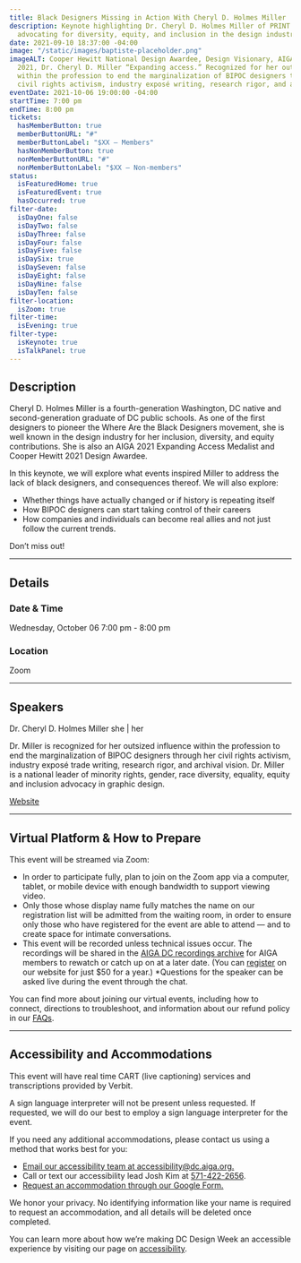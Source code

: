 ```yaml
---
title: Black Designers Missing in Action With Cheryl D. Holmes Miller
description: Keynote highlighting Dr. Cheryl D. Holmes Miller of PRINT publications
  advocating for diversity, equity, and inclusion in the design industry.
date: 2021-09-10 18:37:00 -04:00
image: "/static/images/baptiste-placeholder.png"
imageALT: Cooper Hewitt National Design Awardee, Design Visionary, AIGA MEDALIST
  2021, Dr. Cheryl D. Miller “Expanding access.” Recognized for her outsized influence
  within the profession to end the marginalization of BIPOC designers through her
  civil rights activism, industry exposé writing, research rigor, and archival vision.
eventDate: 2021-10-06 19:00:00 -04:00
startTime: 7:00 pm
endTime: 8:00 pm
tickets:
  hasMemberButton: true
  memberButtonURL: "#"
  memberButtonLabel: "$XX — Members"
  hasNonMemberButton: true
  nonMemberButtonURL: "#"
  nonMemberButtonLabel: "$XX — Non-members"
status:
  isFeaturedHome: true
  isFeaturedEvent: true
  hasOccurred: true
filter-date:
  isDayOne: false
  isDayTwo: false
  isDayThree: false
  isDayFour: false
  isDayFive: false
  isDaySix: true
  isDaySeven: false
  isDayEight: false
  isDayNine: false
  isDayTen: false
filter-location:
  isZoom: true
filter-time:
  isEvening: true
filter-type:
  isKeynote: true
  isTalkPanel: true
---
```


## Description

Cheryl D. Holmes Miller is a fourth-generation Washington, DC native and second-generation graduate of DC public schools. As one of the first designers to pioneer the Where Are the Black Designers movement, she is well known in the design industry for her inclusion, diversity, and equity contributions. She is also an AIGA 2021 Expanding Access Medalist and Cooper Hewitt 2021 Design Awardee.

In this keynote, we will explore what events inspired Miller to address the lack of black designers, and consequences thereof. We will also explore:

* Whether things have actually changed or if history is repeating itself
* How BIPOC designers can start taking control of their careers
* How companies and individuals can become real allies and not just follow the current trends.

Don’t miss out!

---

## Details

### Date & Time

Wednesday, October 06
7:00 pm - 8:00 pm

### Location

Zoom

---

## Speakers

Dr. Cheryl D. Holmes Miller
she | her

Dr. Miller is recognized for her outsized influence within the profession to end the marginalization of BIPOC designers through her civil rights activism, industry exposé trade writing, research rigor, and archival vision. Dr. Miller is a national leader of minority rights, gender, race diversity, equality, equity and inclusion advocacy in graphic design.

[Website](http://cdholmesmiller.com/)

---

## Virtual Platform & How to Prepare

This event will be streamed via Zoom:

* In order to participate fully, plan to join on the Zoom app via a computer, tablet, or mobile device with enough bandwidth to support viewing video.
* Only those whose display name fully matches the name on our registration list will be admitted from the waiting room, in order to ensure only those who have registered for the event are able to attend — and to create space for intimate conversations.
* This event will be recorded unless technical issues occur. The recordings will be shared in the [AIGA DC recordings archive](https://dc.aiga.org/introducing-the-aiga-dc-event-recordings-archive/) for AIGA members to rewatch or catch up on at a later date. (You can [register](https://dc.aiga.org/membership/membership-rates/) on our website for just $50 for a year.)
*Questions for the speaker can be asked live during the event through the chat.

You can find more about joining our virtual events, including how to connect, directions to troubleshoot, and information about our refund policy in our [FAQs](https://dcdesignweek.org/faqs/).

---

## Accessibility and Accommodations

This event will have real time CART (live captioning) services and transcriptions provided by Verbit.

A sign language interpreter will not be present unless requested. If requested, we will do our best to employ a sign language interpreter for the event.

If you need any additional accommodations, please contact us using a method that works best for you:

* [Email our accessibility team at accessibility@dc.aiga.org.](mailto:accessibility@dc.aiga.org)
* Call or text our accessibility lead Josh Kim at [571-422-2656](tel:571-422-2656).
* [Request an accommodation through our Google Form.](https://forms.gle/VTys8LzewYs2isUm7)

We honor your privacy. No identifying information like your name is required to request an accommodation, and all details will be deleted once completed.

You can learn more about how we’re making DC Design Week an accessible experience by visiting our page on [accessibility](/accessibility/).
